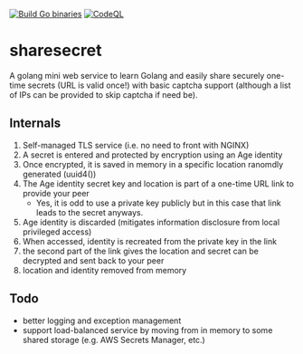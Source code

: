 [![Build Go binaries](https://github.com/sourcefrenchy/sharesecret/actions/workflows/release.yaml/badge.svg)](https://github.com/sourcefrenchy/sharesecret/actions/workflows/release.yaml)
[![CodeQL](https://github.com/sourcefrenchy/sharesecret/actions/workflows/codeql-analysis.yml/badge.svg)](https://github.com/sourcefrenchy/sharesecret/actions/workflows/codeql-analysis.yml)

# sharesecret
A golang mini web service to learn Golang and easily share securely one-time secrets (URL is valid once!) with basic captcha support (although a list of IPs can be provided to skip captcha if need be). 

## Internals
1. Self-managed TLS service (i.e. no need to front with NGINX)
2. A secret is entered and protected by encryption using an Age identity
3. Once encrypted, it is saved in memory in a specific location ranomdly generated (uuid4())
4. The Age identity secret key and location is part of a one-time URL link to provide your peer
   * Yes, it is odd to use a private key publicly but in this case that link leads to the secret anyways.
6. Age identity is discarded (mitigates information disclosure from local privileged access)
7. When accessed, identity is recreated from the private key in the link
8. the second part of the link gives the location and secret can be decrypted and sent back to your peer
9. location and identity removed from memory

## Todo
* better logging and exception management
* support load-balanced service by moving from in memory to some shared storage (e.g. AWS Secrets Manager, etc.)
